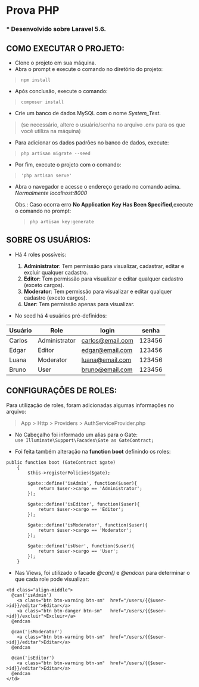 # Prova PHP
### * Desenvolvido sobre Laravel 5.6.

## COMO EXECUTAR O PROJETO:
- Clone o projeto em sua máquina.  
- Abra o prompt e execute o comando no diretório do projeto:
> `npm install`
- Após conclusão, execute o comando:
> `composer install`
- Crie um banco de dados MySQL com o nome *System_Test*.  
> (se necessário, altere o usuário/senha no arquivo .env para os que você utiliza na máquina)
- Para adicionar os dados padrões no banco de dados, execute:
> `php artisan migrate --seed`
- Por fim, execute o projeto com o comando:
> `'php artisan serve'`
- Abra o navegador e acesse o endereço gerado no comando acima.  
_Normalmente localhost:8000_  

  Obs.: Caso ocorra erro **No Application Key Has Been Specified**,execute o comando no prompt:
    >`php artisan key:generate`

## SOBRE OS USUÁRIOS:
- Há 4 roles possíveis:
  1. **Administrator**: Tem permissão para visualizar, cadastrar, editar e excluir qualquer cadastro.
  2. **Editor**: Tem permissão para visualizar e editar qualquer cadastro (exceto cargos).
  3. **Moderator**: Tem permissão para visualizar e editar qualquer cadastro (exceto cargos).
  4. **User**: Tem permissão apenas para visualizar.

- No seed há 4 usuários pré-definidos:

Usuário     | Role        | login             |   senha 
---------   | ------      | ------            | ------  
Carlos      |Administrator|carlos@email.com   |123456   
Edgar       |Editor       |edgar@email.com    |123456
Luana       |Moderator    |luana@email.com    |123456
Bruno       |User         |bruno@email.com    |123456
  
## CONFIGURAÇÕES DE ROLES:

Para utilização de roles, foram adicionadas algumas informações no arquivo:
> App > Http > Providers > AuthServiceProvider.php

- No Cabeçalho foi informado um alias para o Gate:  
`use Illuminate\Support\Facades\Gate as GateContract;`

- Foi feita também alteração na **function boot** definindo os roles:
```
public function boot (GateContract $gate)
    {
        $this->registerPolicies($gate);

        $gate::define('isAdmin', function($user){
            return $user->cargo == 'Administrator';
        });
        
        $gate::define('isEditor', function($user){
            return $user->cargo == 'Editor';
        });

        $gate::define('isModerator', function($user){
            return $user->cargo == 'Moderator';
        });
        
        $gate::define('isUser', function($user){
            return $user->cargo == 'User';
        });
    }
```
- Nas Views, foi utilizado o facade _@can()_ e _@endcan_ para determinar o que cada role pode visualizar:
```
<td class="align-middle">
  @can('isAdmin')
    <a class="btn btn-warning btn-sm"  href="/users/{{$user->id}}/editar">Editar</a>
    <a class="btn btn-danger btn-sm"   href="/users/{{$user->id}}/excluir">Excluir</a>
  @endcan
  
  @can('isModerator')
    <a class="btn btn-warning btn-sm"  href="/users/{{$user->id}}/editar">Editar</a>
  @endcan

  @can('isEditor')
    <a class="btn btn-warning btn-sm"  href="/users/{{$user->id}}/editar">Editar</a>
  @endcan
</td>
```